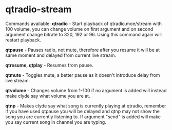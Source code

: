 # qtradio-stream
Commands available: 
**qtradio** - Start playback of qtradio.moe/stream with 100 volume, you can change volume on first argument and on second argument change bitrate to 320, 192 or 96. Using this command again will restart playback.

**qtpause** - Pauses radio, not mute, therefore after you resume it will be at same moment and delayed from current live stream.

**qtresume, qtplay** - Resumes from pause.

**qtmute** - Toggles mute, a better pause as it doesn't introduce delay from live stream. 

**qtvolume** - Changes volume from 1-100 if no argument is added will instead make clyde say what volume you are at.

**qtnp** - Makes clyde say what song is currently playing at qtradio, remember if you have used qtpause you will be delayed and qtnp may not show the song you are currently listening to. If argument "send" is added will make you say current song in channel you are typing.